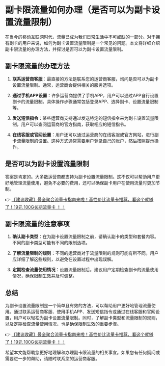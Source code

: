 # 副卡限流量如何办理（是否可以为副卡设置流量限制）

在当今的移动互联网时代，流量已成为我们日常生活中不可或缺的一部分。对于拥有副卡的用户来说，如何为副卡设置流量限制是一个常见的问题。本文将详细介绍副卡限流量的办理方法，并探讨是否可以为副卡设置流量限制。

## 副卡限流量的办理方法

1. **联系运营商客服**：最直接的方法是联系您的运营商客服，询问是否可以为副卡设置流量限制。通常，运营商会提供相关的服务选项。

2. **通过手机APP设置**：许多运营商提供了手机APP，用户可以通过APP自行设置副卡的流量限制。具体操作步骤通常包括登录APP、选择副卡、设置流量限制等。

3. **发送短信指令**：某些运营商支持通过发送特定的短信指令来为副卡设置流量限制。用户可以查阅运营商的官方指南，获取相应的短信指令。

4. **在线客服或官网设置**：用户还可以通过运营商的在线客服或官方网站，进行副卡流量限制的设置。这种方式通常需要用户登录自己的账户，然后按照提示操作。

## 是否可以为副卡设置流量限制

答案是肯定的。大多数运营商都支持为副卡设置流量限制。这不仅可以帮助用户更好地管理流量使用，避免不必要的费用，还可以确保副卡用户在使用流量时更加节制。

👉 [【建议收藏】最全聚合流量卡指南来啦！高性价比流量卡推荐，看这个就够了！19元 100G长期流量卡 ！！](https://bit.ly/Liuliangka)

## 副卡限流量的注意事项

1. **确认副卡类型**：在为副卡设置流量限制之前，请确认副卡的类型和套餐内容。不同的副卡类型可能有不同的限制选项。

2. **了解流量限制的规则**：不同的运营商对于流量限制的规则可能有所不同。用户应详细了解这些规则，以避免在设置过程中出现误解。

3. **定期检查流量使用情况**：设置流量限制后，建议用户定期检查副卡的流量使用情况，确保限制生效并及时调整。

## 总结

为副卡设置流量限制是一个简单且有效的方法，可以帮助用户更好地管理流量使用。通过联系运营商客服、使用手机APP、发送短信指令或通过在线客服和官网设置，用户可以轻松为副卡设置流量限制。同时，了解副卡类型和流量限制的规则，以及定期检查流量使用情况，也是确保限制生效的重要步骤。

👉 [【建议收藏】最全聚合流量卡指南来啦！高性价比流量卡推荐，看这个就够了！19元 100G长期流量卡 ！！](https://bit.ly/Liuliangka)

希望本文能帮助您更好地理解和办理副卡限流量的相关事宜。如果您有任何疑问或需要进一步的帮助，请随时联系您的运营商客服。